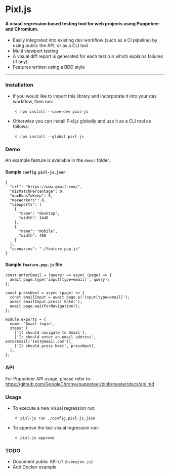 # Pixl.js
#### A visual regression based testing tool for web projects using Puppeteer and Chromium.

- Easily integrated into existing dev workflow (such as a CI pipeline) by using public the API, or as a CLI tool
- Multi viewport testing
- A visual diff report is generated for each test run which explains failures (if any)
- Features written using a BDD style

---

### Installation

- If you would like to import this library and incorporate it into your dev workflow, then run:
  - `npm install --save-dev pixl-js`
  
  
- Otherwise you can install Pixl.js globally and use it as a CLI tool as follows:
  - `npm install --global pixl-js`

### Demo

An example feature is available in the `demo/` folder.

#### Sample `config.pixl-js.json`

```
{
  "url": "https://www.gmail.com/",
  "misMatchPercentage": 0,
  "maxRunsToKeep": 5,
  "maxWorkers": 8,
  "viewports": [
    {
      "name": "desktop",
      "width": 1440
    },
    {
      "name": "mobile",
      "width": 480
    }
  ],
  "scenarios": "./feature.pup.js"
}
```

#### Sample `feature.pup.js` file

```
const enterEmail = (query) => async (page) => {
  await page.type('input[type=email]', query);
};

const pressNext = async (page) => {
  const emailInput = await page.$('input[type=email]');
  await emailInput.press('Enter');
  await page.waitForNavigation();
};

module.exports = {
  name: 'Gmail login',
  steps: [
    ['It should navigate to Gmail'],
    ['It should enter an email address', enterEmail('test@email.com')],
    ['It should press Next', pressNext],
  ],
};
```

### API

For Puppeteer API usage, please refer to: https://github.com/GoogleChrome/puppeteer/blob/master/docs/api.md

### Usage
- To execute a new visual regression run:
  - `pixl-js run ./config.pixl-js.json`
  
  
- To approve the last visual regression run: 
  - `pixl-js approve`


### TODO

 - Document public API (`/lib/engine.js`)
 - Add Docker example
